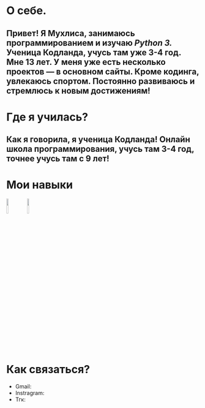 # О себе.

Привет! Я Мухлиса, занимаюсь программированием и изучаю *Python 3.* Ученица Кодланда, учусь там уже 3-4 год. Мне 13 лет. У меня уже есть несколько проектов — в основном сайты. Кроме кодинга, увлекаюсь спортом. Постоянно развиваюсь и стремлюсь к новым достижениям!
---
 # Где я училась?

 Как я говорила, я ученица Кодланда! Онлайн школа программирования, учусь там 3-4 год, точнее учусь там с 9 лет!
---
 # Мои навыки 

<img src="https://storage.tally.so/551f6f1e-00a2-4a15-9c33-b40ca5c84113/Git-Logo-2Color.png" width="10%">
<img src="https://storage.tally.so/3f9bac6c-8fd5-40ae-a50b-096d362d2fe8/136443.png" width="10%">

# Как связаться?
+ Gmail: 
+ Instragram:
+ Тгк:

